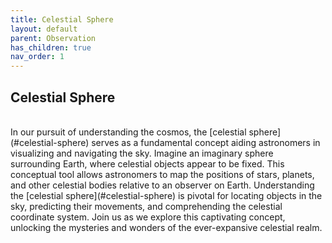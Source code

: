 ```yaml
---
title: Celestial Sphere
layout: default
parent: Observation
has_children: true
nav_order: 1
---
```


## Celestial Sphere

<br />
In our pursuit of understanding the cosmos, the [celestial sphere](#celestial-sphere) serves as a fundamental concept aiding astronomers in visualizing and navigating the sky. Imagine an imaginary sphere surrounding Earth, where celestial objects appear to be fixed. This conceptual tool allows astronomers to map the positions of stars, planets, and other celestial bodies relative to an observer on Earth. Understanding the [celestial sphere](#celestial-sphere) is pivotal for locating objects in the sky, predicting their movements, and comprehending the celestial coordinate system. Join us as we explore this captivating concept, unlocking the mysteries and wonders of the ever-expansive celestial realm.
